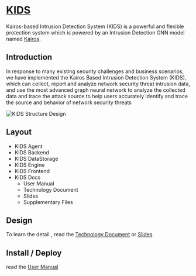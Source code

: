 # [KIDS](https://github.com/RuijieWu/KIDS)

Kairos-based Intrusion Detection System (KIDS) is a powerful and flexible protection system which is powered by an Intrusion Detection GNN model named [Kairos](https://github.com/ProvenanceAnalytics/kairos/tree/main).

## Introduction

In response to many existing security challenges and business scenarios, we have implemented the Kairos Based Intrusion Detection System (KIDS), which can collect, report and analyze network security threat intrusion data, and use the most advanced graph neural network to analyze the collected data and trace the attack source to help users accurately identify and trace the source and behavior of network security threats

![KIDS Structure Design](https://github.com/RuijieWu/KIDS/blob/main/Assets/KIDS%20Structure.png)

## Layout

- KIDS Agent
- KIDS Backend
- KIDS DataStorage
- KIDS Engine
- KIDS Frontend
- KIDS Docs
  - User Manual
  - Technology Document
  - Slides
  - Supplementary Files

## Design

To learn the detail , read the [Technology Document](https://github.com/RuijieWu/KIDS/blob/main/Docs/技术文档.pdf) or [Slides](https://github.com/RuijieWu/KIDS/blob/main/Docs/Slides.pdf)

## Install / Deploy

read the [User Manual](https://github.com/RuijieWu/KIDS/blob/main/Docs/操作手册.pdf)
